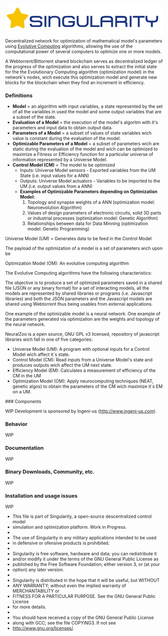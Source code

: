﻿![SINGULARITY](/logo.png)

Decentralized network for optimization of mathematical model's parameters using <a href="https://en.wikipedia.org/wiki/Evolutionary_computation">Evolutive Computing</a> algorithms, allowing the use of the computational power of several computers to optimize one or more models.

A Webtorrent/Bittorrent shared blockchain serves as decentralized ledger of the progress of the optimization and also serves to extract the initial state for the the Evolutionary Computing algorithm (optimization model) in the network's nodes, wich execute this optimization model and generate new blocks for the blockchain when they find an increment in efficiency.

### Definitions
<ul>
<li>
<b>Model</b> = an algorithm with input variables, a state represented by the set of all the variables in used the model and some output variables that are a subset of the state.
</li><li>
<b>Evaluation of a Model</b> = the execution of the model's algoritm with it's parameters and input data to obtain output data.
</li><li>
<b>Parameters of a Model</b> =  a subset of values of state variables wich value is constant during the evaluation of the model.
</li><li>
<b>Optimizable Parameters of a Model</b> =  a subset of parameters wich are static during the evaluation of the model and wich can be optimized to maximize a Fitness or Efficiency function for a particular universe of information represented by a Universe Model.
</li><li>
<b>Control Model (CM)</b> = The model to be optimized
<ul>
 <li>Inputs: Universe Model sensors - Exported variables from the UM State (i.e. input values for a ANN)
 </li>
 <li>Outputs: Universe Model actuators - Variables to be imported to the UM (i.e. output values from a ANN)
 </li>
 <li><b>Examples of Optimizable Parameters depending on Optimization Model:</b> 
  <ol>
   <li>Topology and synapse weights of a ANN (optimization model: Neuroevolution Algorithm)  
   </li>
   <li>Values of design parameters of electronic circuits, solid 3D parts or industrial processes (optimization model: Genetic Algorithm)
   </li>
   <li>Relationships between data for Data Minning (optimization model: Genetic Programming)
   </li>
  </ol>
 </li>
 </ul>
</li>

</ul>

Universe Model (UM) = Generates data to be feed in the Control Model

The payload of the optimization of a model is a set of parameters wich upon be 

Optimization Model (OM): An evolutive computing algorithm 

The Evolutive Computing algorithms have the following characteristics:


The objective is to produce a set of optimized parameters saved in a shared file (JSON or any binary format) for a set of interacting models, all the models are represented by shared libraries or programs (i.e. Javascript libraries) and both the JSON parameters and the Javascript models are shared using Webtorrent thus being usables from external applications.  


One example of the optimizable model is a neural network.
One example of the parameters generated vía optimization are the weights and topology of the neural network.


NeuralZoo is a open source, GNU GPL v3 licensed, repository of javascript libraries wich fall in one of five categories:
<ul>
<li>Universe Model (UM): A program with optional inputs for a Control Model wich affect it´s state.</li>
<li>Control Model (CM): Read inputs from a Universe Model's state and produces outputs wich affect the UM next state.</li>
<li>Efficiency Model (EM): Calculates a measurement of efficiency of the CM in the UM</li>
<li>Optimization Model (OM): Apply neurocomputing techniques (NEAT, genetic algos) to obtain the parameters of the CM wich maximize it´s EM on a UM.</li>
</ul>
### Components

WIP Development is sponsored by Ingeni-us (http://www.ingeni-us.com).

### Behavior

WIP

### Documentation

WIP

### Binary Downloads, Community, etc.

WIP

### Installation and usage issues

WIP


 *    This file is part of Singularity, a open-source descentralized control model
 *    simulation and optimization platform. Work in Progress.
 *    
 *    The use of Singularity in any military applications intended to be used 
 *    in defensive or ofensive products is prohibited. 
 * 
 *    Singularity is free software, hardware and data; you can redistribute it 
 *    and/or modify it under the terms of the GNU General Public License as 
 *    published by the Free Software Foundation; either version 3, or (at your 
 *    option) any later version.
 *
 *    Singularity is distributed in the hope that it will be useful, but WITHOUT
 *    ANY WARRANTY; without even the implied warranty of MERCHANTABILITY or
 *    FITNESS FOR A PARTICULAR PURPOSE. See the GNU General Public License
 *    for more details.
 * 
 *    You should have received a copy of the GNU General Public License
 *    along with GCC; see the file COPYING3.  If not see
 *    <http://www.gnu.org/licenses/>. 


 
